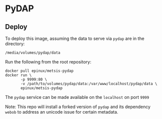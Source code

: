 # PyDAP

## Deploy 
To deploy this image, assuming the data to serve via `pydap` are in the directory:

`/media/volumes/pydap/data`

Run the following from the root repository:

```
docker pull epinux/metsis-pydap
docker run \
       -p 9999:80 \ 
       -v /path/to/volumes/pydap/data:/var/www/localhost/pydap/data \ 
       epinux/metsis-pydap
```

The `pydap` service can be made available on the `localhost` on port `9999`

Note:
This repo will install a forked version of `pydap` and its dependency `webob` to address an unicode issue for certain metadata. 

